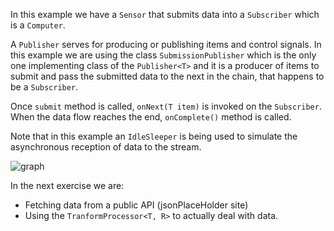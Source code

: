 In this example we have a ``Sensor`` that submits data into
a ``Subscriber`` which is a ``Computer``.

A ``Publisher`` serves for producing or publishing items and control signals.
In this example we are using the class ``SubmissionPublisher`` which is the only one
implementing class of the ``Publisher<T>`` and it is a producer of items to submit and 
pass the submitted data to the next in the chain, that happens to be a ``Subscriber``.

Once ``submit`` method is called, ``onNext(T item)`` is invoked on the ``Subscriber``. When the data flow
reaches the end, ``onComplete()`` method is called.

Note that in this example an ``IdleSleeper`` is being used to simulate the asynchronous reception of data to the stream.

![graph](https://user-images.githubusercontent.com/19231158/66255020-9e546900-e776-11e9-85fc-e4154aa6d104.png)


In the next exercise we are:

- Fetching data from a public API (jsonPlaceHolder site)
- Using the ``TranformProcessor<T, R>`` to actually deal with data.


